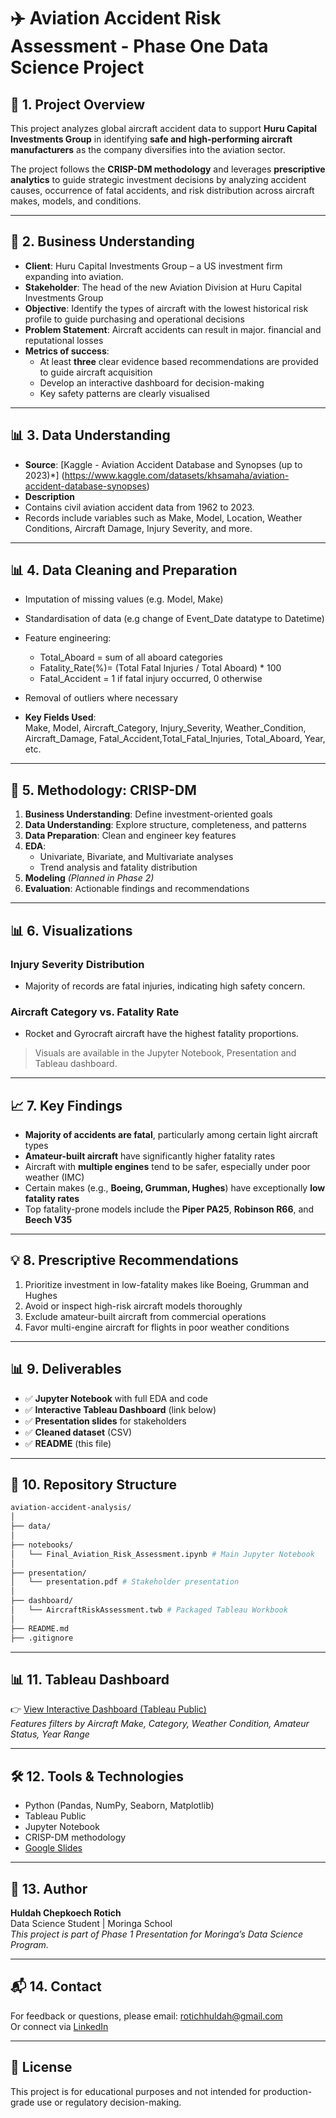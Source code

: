 # ✈️ Aviation Accident Risk Assessment  - Phase One Data Science Project

## 📁 1. Project Overview

This project analyzes global aircraft accident data to support **Huru Capital Investments Group** in identifying **safe and high-performing aircraft manufacturers** as the company diversifies into the aviation sector.

The project follows the **CRISP-DM methodology** and leverages **prescriptive analytics** to guide strategic investment decisions by analyzing accident causes, occurrence of fatal accidents, and risk distribution across aircraft makes, models, and conditions.

---

## 🧠 2. Business Understanding

- **Client**: Huru Capital Investments Group – a US investment firm expanding into aviation.
- **Stakeholder**: The head of the new Aviation Division at Huru Capital Investments Group
- **Objective**: Identify the types of aircraft with the lowest historical risk profile to guide purchasing and operational decisions
- **Problem Statement**: Aircraft accidents can result in major. financial and reputational losses
- **Metrics of success**:
  - At least **three** clear evidence based recommendations are provided to guide aircraft acquisition
  - Develop an interactive dashboard for decision-making
  - Key safety patterns are clearly visualised


---

## 📊 3. Data Understanding

- **Source**: [Kaggle - Aviation Accident Database and Synopses (up to 2023)*] (https://www.kaggle.com/datasets/khsamaha/aviation-accident-database-synopses)
- **Description**
- Contains civil aviation accident data from 1962 to 2023.
- Records include variables such as Make, Model, Location, Weather Conditions, Aircraft Damage, Injury Severity, and more.

---

## 📊 4. Data Cleaning and Preparation

  - Imputation of missing values (e.g. Model, Make)
  - Standardisation of data (e.g change of Event_Date datatype to Datetime)
  - Feature engineering: 
	- Total_Aboard = sum of all aboard categories 
	- Fatality_Rate(%)= (Total Fatal Injuries / Total Aboard) * 100
	- Fatal_Accident = 1 if fatal injury occurred, 0 otherwise
  - Removal of outliers where necessary

- **Key Fields Used**:  
  Make, Model, Aircraft_Category, Injury_Severity, Weather_Condition, Aircraft_Damage, Fatal_Accident,Total_Fatal_Injuries, Total_Aboard, Year, etc.

---

## 🧪 5. Methodology: CRISP-DM

1. **Business Understanding**: Define investment-oriented goals
2. **Data Understanding**: Explore structure, completeness, and patterns
3. **Data Preparation**: Clean and engineer key features
4. **EDA**:
   - Univariate, Bivariate, and Multivariate analyses
   - Trend analysis and fatality distribution
5. **Modeling** *(Planned in Phase 2)*
6. **Evaluation**: Actionable findings and recommendations

---

## 📊 6. Visualizations

### Injury Severity Distribution
- Majority of records are fatal injuries, indicating high safety concern.

### Aircraft Category vs. Fatality Rate
- Rocket and Gyrocraft aircraft have the highest fatality proportions.

> Visuals are available in the Jupyter Notebook, Presentation and Tableau dashboard.

---

## 📈 7. Key Findings

- **Majority of accidents are fatal**, particularly among certain light aircraft types
- **Amateur-built aircraft** have significantly higher fatality rates
- Aircraft with **multiple engines** tend to be safer, especially under poor weather (IMC)
- Certain makes (e.g., **Boeing, Grumman, Hughes**) have exceptionally **low fatality rates**
- Top fatality-prone models include the **Piper PA25**, **Robinson R66**, and **Beech V35**

---

## 💡 8. Prescriptive Recommendations

1. Prioritize investment in low-fatality makes like Boeing, Grumman and Hughes
2. Avoid or inspect high-risk aircraft models thoroughly
3. Exclude amateur-built aircraft from commercial operations
4. Favor multi-engine aircraft for flights in poor weather conditions

---

## 📊 9. Deliverables

- ✅ **Jupyter Notebook** with full EDA and code
- ✅ **Interactive Tableau Dashboard** (link below)
- ✅ **Presentation slides** for stakeholders
- ✅ **Cleaned dataset** (CSV)
- ✅ **README** (this file)

---

## 📎 10. Repository Structure

```bash
aviation-accident-analysis/
│
├── data/
│
├── notebooks/
│   └── Final_Aviation_Risk_Assessment.ipynb # Main Jupyter Notebook
│
├── presentation/
│   └── presentation.pdf # Stakeholder presentation
│
├── dashboard/
│   └── AircraftRiskAssessment.twb # Packaged Tableau Workbook
│
├── README.md
├── .gitignore
```

---

## 📊 11. Tableau Dashboard

👉 [View Interactive Dashboard (Tableau Public)](https://public.tableau.com/app/profile/huldah.rotich/viz/AircraftRiskAssessment_17513009300660/AircraftSafetyDashboard)  
*Features filters by Aircraft Make, Category, Weather Condition, Amateur Status, Year Range*

---

## 🛠 12. Tools & Technologies

- Python (Pandas, NumPy, Seaborn, Matplotlib)
- Tableau Public
- Jupyter Notebook
- CRISP-DM methodology
- [Google Slides](https://docs.google.com/presentation/d/1OYWchi1UZz2onbjavMrelPrbgvtNmTdx_nWjE7XSbeE/edit?slide=id.g36b7c59c46c_1_213#slide=id.g36b7c59c46c_1_213)

---

## 👤 13. Author

**Huldah Chepkoech Rotich**  
Data Science Student | Moringa School  
*This project is part of Phase 1 Presentation for Moringa’s Data Science Program.*

---

## 📬 14. Contact

For feedback or questions, please email: rotichhuldah@gmail.com  
Or connect via [LinkedIn](https://www.linkedin.com/in/huldah-rotich-339797181/)

---

## 📝 License

This project is for educational purposes and not intended for production-grade use or regulatory decision-making.
